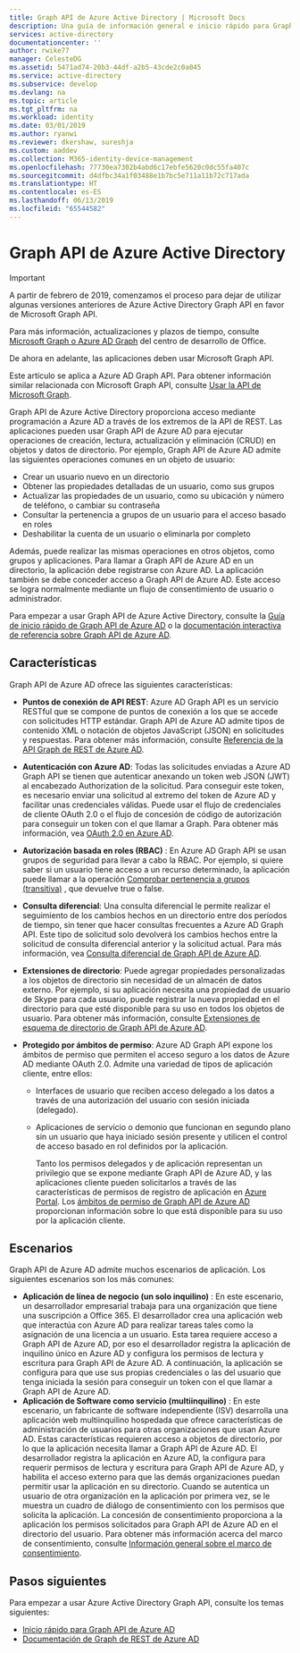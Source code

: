 ```yaml
---
title: Graph API de Azure Active Directory | Microsoft Docs
description: Una guía de información general e inicio rápido para Graph API de Azure AD que permite el acceso mediante programación a Azure AD a través de los puntos de conexión de la API REST.
services: active-directory
documentationcenter: ''
author: rwike77
manager: CelesteDG
ms.assetid: 5471ad74-20b3-44df-a2b5-43cde2c0a045
ms.service: active-directory
ms.subservice: develop
ms.devlang: na
ms.topic: article
ms.tgt_pltfrm: na
ms.workload: identity
ms.date: 03/01/2019
ms.author: ryanwi
ms.reviewer: dkershaw, sureshja
ms.custom: aaddev
ms.collection: M365-identity-device-management
ms.openlocfilehash: 77730ea7302b4abd6c17ebfe5620c0dc55fa407c
ms.sourcegitcommit: d4dfbc34a1f03488e1b7bc5e711a11b72c717ada
ms.translationtype: HT
ms.contentlocale: es-ES
ms.lasthandoff: 06/13/2019
ms.locfileid: "65544582"
---
```

# <a name="azure-active-directory-graph-api"></a>Graph API de Azure Active Directory

> [!IMPORTANT]
>
> A partir de febrero de 2019, comenzamos el proceso para dejar de utilizar algunas versiones anteriores de Azure Active Directory Graph API en favor de Microsoft Graph API. 
>
> Para más información, actualizaciones y plazos de tiempo, consulte [Microsoft Graph o Azure AD Graph](https://dev.office.com/blogs/microsoft-graph-or-azure-ad-graph) del centro de desarrollo de Office.
>
> De ahora en adelante, las aplicaciones deben usar Microsoft Graph API. 



Este artículo se aplica a Azure AD Graph API. Para obtener información similar relacionada con Microsoft Graph API, consulte [Usar la API de Microsoft Graph](https://docs.microsoft.com/graph/use-the-api). 

Graph API de Azure Active Directory proporciona acceso mediante programación a Azure AD a través de los extremos de la API de REST. Las aplicaciones pueden usar Graph API de Azure AD para ejecutar operaciones de creación, lectura, actualización y eliminación (CRUD) en objetos y datos de directorio. Por ejemplo, Graph API de Azure AD admite las siguientes operaciones comunes en un objeto de usuario:

* Crear un usuario nuevo en un directorio
* Obtener las propiedades detalladas de un usuario, como sus grupos
* Actualizar las propiedades de un usuario, como su ubicación y número de teléfono, o cambiar su contraseña
* Consultar la pertenencia a grupos de un usuario para el acceso basado en roles
* Deshabilitar la cuenta de un usuario o eliminarla por completo

Además, puede realizar las mismas operaciones en otros objetos, como grupos y aplicaciones. Para llamar a Graph API de Azure AD en un directorio, la aplicación debe registrarse con Azure AD. La aplicación también se debe conceder acceso a Graph API de Azure AD. Este acceso se logra normalmente mediante un flujo de consentimiento de usuario o administrador.

Para empezar a usar Graph API de Azure Active Directory, consulte la [Guía de inicio rápido de Graph API de Azure AD](active-directory-graph-api-quickstart.md) o la [documentación interactiva de referencia sobre Graph API de Azure AD](https://msdn.microsoft.com/Library/Azure/Ad/Graph/api/api-catalog).

## <a name="features"></a>Características

Graph API de Azure AD ofrece las siguientes características:

* **Puntos de conexión de API REST**: Azure AD Graph API es un servicio RESTful que se compone de puntos de conexión a los que se accede con solicitudes HTTP estándar. Graph API de Azure AD admite tipos de contenido XML o notación de objetos JavaScript (JSON) en solicitudes y respuestas. Para obtener más información, consulte [Referencia de la API Graph de REST de Azure AD](https://msdn.microsoft.com/Library/Azure/Ad/Graph/api/api-catalog).
* **Autenticación con Azure AD**: Todas las solicitudes enviadas a Azure AD Graph API se tienen que autenticar anexando un token web JSON (JWT) al encabezado Authorization de la solicitud. Para conseguir este token, es necesario enviar una solicitud al extremo del token de Azure AD y facilitar unas credenciales válidas. Puede usar el flujo de credenciales de cliente OAuth 2.0 o el flujo de concesión de código de autorización para conseguir un token con el que llamar a Graph. Para obtener más información, vea [OAuth 2.0 en Azure AD](https://msdn.microsoft.com/library/azure/dn645545.aspx).
* **Autorización basada en roles (RBAC)** : En Azure AD Graph API se usan grupos de seguridad para llevar a cabo la RBAC. Por ejemplo, si quiere saber si un usuario tiene acceso a un recurso determinado, la aplicación puede llamar a la operación [Comprobar pertenencia a grupos (transitiva)](https://msdn.microsoft.com/Library/Azure/Ad/Graph/api/functions-and-actions#checkMemberGroups) , que devuelve true o false.
* **Consulta diferencial**: Una consulta diferencial le permite realizar el seguimiento de los cambios hechos en un directorio entre dos períodos de tiempo, sin tener que hacer consultas frecuentes a Azure AD Graph API. Este tipo de solicitud solo devolverá los cambios hechos entre la solicitud de consulta diferencial anterior y la solicitud actual. Para más información, vea [Consulta diferencial de Graph API de Azure AD](https://msdn.microsoft.com/Library/Azure/Ad/Graph/howto/azure-ad-graph-api-differential-query).
* **Extensiones de directorio**: Puede agregar propiedades personalizadas a los objetos de directorio sin necesidad de un almacén de datos externo. Por ejemplo, si su aplicación necesita una propiedad de usuario de Skype para cada usuario, puede registrar la nueva propiedad en el directorio para que esté disponible para su uso en todos los objetos de usuario. Para obtener más información, consulte [Extensiones de esquema de directorio de Graph API de Azure AD](https://msdn.microsoft.com/Library/Azure/Ad/Graph/howto/azure-ad-graph-api-directory-schema-extensions).
* **Protegido por ámbitos de permiso**: Azure AD Graph API expone los ámbitos de permiso que permiten el acceso seguro a los datos de Azure AD mediante OAuth 2.0. Admite una variedad de tipos de aplicación cliente, entre ellos:
  
  * Interfaces de usuario que reciben acceso delegado a los datos a través de una autorización del usuario con sesión iniciada (delegado).
  * Aplicaciones de servicio o demonio que funcionan en segundo plano sin un usuario que haya iniciado sesión presente y utilicen el control de acceso basado en rol definidos por la aplicación.
    
    Tanto los permisos delegados y de aplicación representan un privilegio que se expone mediante Graph API de Azure AD, y las aplicaciones cliente pueden solicitarlos a través de las características de permisos de registro de aplicación en [Azure Portal](https://portal.azure.com). Los [ámbitos de permiso de Graph API de Azure AD](https://msdn.microsoft.com/Library/Azure/Ad/Graph/howto/azure-ad-graph-api-permission-scopes) proporcionan información sobre lo que está disponible para su uso por la aplicación cliente.

## <a name="scenarios"></a>Escenarios

Graph API de Azure AD admite muchos escenarios de aplicación. Los siguientes escenarios son los más comunes:

* **Aplicación de línea de negocio (un solo inquilino)** : En este escenario, un desarrollador empresarial trabaja para una organización que tiene una suscripción a Office 365. El desarrollador crea una aplicación web que interactúa con Azure AD para realizar tareas tales como la asignación de una licencia a un usuario. Esta tarea requiere acceso a Graph API de Azure AD, por eso el desarrollador registra la aplicación de inquilino único en Azure AD y configura los permisos de lectura y escritura para Graph API de Azure AD. A continuación, la aplicación se configura para que use sus propias credenciales o las del usuario que tenga iniciada la sesión para conseguir un token con el que llamar a Graph API de Azure AD.
* **Aplicación de Software como servicio (multiinquilino)** : En este escenario, un fabricante de software independiente (ISV) desarrolla una aplicación web multiinquilino hospedada que ofrece características de administración de usuarios para otras organizaciones que usan Azure AD. Estas características requieren acceso a objetos de directorio, por lo que la aplicación necesita llamar a Graph API de Azure AD. El desarrollador registra la aplicación en Azure AD, la configura para requerir permisos de lectura y escritura para Graph API de Azure AD, y habilita el acceso externo para que las demás organizaciones puedan permitir usar la aplicación en su directorio. Cuando se autentica un usuario de otra organización en la aplicación por primera vez, se le muestra un cuadro de diálogo de consentimiento con los permisos que solicita la aplicación. La concesión de consentimiento proporciona a la aplicación los permisos solicitados para Graph API de Azure AD en el directorio del usuario. Para obtener más información acerca del marco de consentimiento, consulte [Información general sobre el marco de consentimiento](consent-framework.md).

## <a name="next-steps"></a>Pasos siguientes

Para empezar a usar Azure Active Directory Graph API, consulte los temas siguientes:

* [Inicio rápido para Graph API de Azure AD](active-directory-graph-api-quickstart.md)
* [Documentación de Graph de REST de Azure AD](https://msdn.microsoft.com/Library/Azure/Ad/Graph/api/api-catalog)
